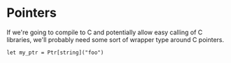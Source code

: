 # Pointers
If we're going to compile to C and potentially allow easy calling of C libraries, we'll probably need some sort of wrapper type around C pointers.

```text
let my_ptr = Ptr[string]("foo")
```